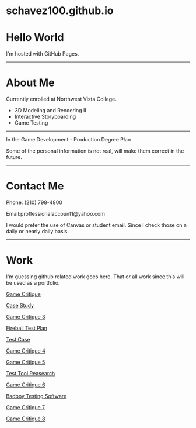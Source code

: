 # schavez100.github.io
<html>
<body>
    <h1>Hello World</h1>
    <p>I'm hosted with GitHub Pages.</p>
    <hr>
    <h1>About Me</h1>
    <p>Currently enrolled at Northwest Vista College.</p>
    <ul>
        <li>3D Modeling and Rendering II</li>
        <li>Interactive Storyboarding</li>
        <li>Game Testing</li>
    </ul>
    <hr>
    <p>In the Game Development - Production Degree Plan</p>
    <p>Some of the personal information is not real, will make them correct in the future.</p>
    <hr>
    <h1>Contact Me</h1>
    <p>Phone: (210) 798-4800</p>
    <p>Email:proffessionalaccount1@yahoo.com </p>
    <p>I would prefer the use of Canvas or student email. Since I check those on a daily or nearly daily basis.</p>
    <hr>
    <h1>Work</h1>
    <p>I'm guessing github related work goes here. That or all work since this will be used as a portfolio.</p>
    <p><a href="./Game_Critique">Game Critique</a></p>
    <p><a href="./Case_Study_Heroku">Case Study</a></p>
    <p><a href="./Game_Critique_3">Game Critique 3</a></p>
    <p><a href="./Fireball_Test_Plan">Fireball Test Plan</a></p>
    <p><a href="./Test_Case">Test Case</a></p>
    <p><a href="./Game_Critique_4">Game Critique 4</a></p>
    <p><a href="./Game_Critique_5">Game Critique 5</a></p>
    <p><a href="./Test_Tool_Research">Test Tool Reasearch</a></p>
    <p><a href="./Game_Critique_6">Game Critique 6</a></p>
    <p><a href="./Badboy_TestingSoftware">Badboy Testing Software</a></p>
    <p><a href="./Game_Critique_7">Game Critique 7</a></p>
    <p><a href="./Game_Critique_8">Game Critique 8</a></p>
    </body>
</html>
